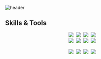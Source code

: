 ![header](https://capsule-render.vercel.app/api?type=waving&color=gradient&height=300&section=header&text=Hola!%20Seungjun's%20GitHub%20)

<h2 tabindex="-1" class="heading-element" dir="auto">Skills & Tools</h2>

<div align="center">
  <img src="https://img.shields.io/badge/Java-707070?style=flat-square&logo=Java&logoColor=white"/>&nbsp;
  <img src="https://img.shields.io/badge/Spring-707070?style=flat-square&logo=Spring&logoColor=white"/>&nbsp;
  <img src="https://img.shields.io/badge/Spring JPA-707070?style=flat-square&logo=Spring-JPA&logoColor=white"/>&nbsp;
  <img src="https://img.shields.io/badge/Spring Security-707070?style=flat-square&logo=springsecurity&logoColor=white"/>&nbsp;
</div>

<div align="center">
  <img src="https://img.shields.io/badge/Dart-707070?style=flat-square&logo=Dart&logoColor=white"/>&nbsp;
  <img src="https://img.shields.io/badge/flutter-707070?style=flat-square&logo=flutter&logoColor=white"/>&nbsp;
  <img src="https://img.shields.io/badge/postgresql-707070?style=flat-square&logo=postgresql&logoColor=white"/>&nbsp;
  <img src="https://img.shields.io/badge/Docker-707070?style=flat-square&logo=Docker&logoColor=white"/>&nbsp;
</div>&nbsp

<div align="center">
  <img src="https://img.shields.io/badge/macos-000000?style=flat-square&logo=macos&logoColor=white"/>&nbsp;
  <img src="https://img.shields.io/badge/intellijidea-000000?style=flat-square&logo=intellijidea&logoColor=white"/>&nbsp;
  <img src="https://img.shields.io/badge/github-000000?style=flat-square&logo=github&logoColor=white"/>&nbsp;
  <img src="https://img.shields.io/badge/notion-000000?style=flat-square&logo=notion&logoColor=white"/>&nbsp;
</div>





<!--
**ZeroZoa/ZeroZoa** is a ✨ _special_ ✨ repository because its `README.md` (this file) appears on your GitHub profile.

Here are some ideas to get you started:

- 🔭 I’m currently working on ...
- 🌱 I’m currently learning ...
- 👯 I’m looking to collaborate on ...
- 🤔 I’m looking for help with ...
- 💬 Ask me about ...
- 📫 How to reach me: ...
- 😄 Pronouns: ...
- ⚡ Fun fact: ...
-->
